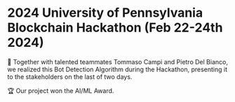 # 2024 University of Pennsylvania Blockchain Hackathon (Feb 22-24th 2024)

🤖 Together with talented teammates Tommaso Campi and Pietro Del Bianco, we realized this Bot Detection Algorithm during the Hackathon, presenting it to the stakeholders on the last of two days.

🏆 Our project won the AI/ML Award.
